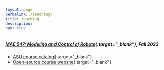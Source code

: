 ```yaml
---
layout: page
permalink: /teaching/
title: teaching 
description:
nav: true
---
```




<p style="margin-bottom:0.2cm; margin-left: 0.5cm"> </p>

##### [MAE 547: Modeling and Control of Robots](https://asu-iris.github.io/course_robotics/intro.html){:target="_blank"}, Fall 2023
- [ASU course catalog](https://catalog.apps.asu.edu/catalog/courses/courselist?catalogNbr=547&subject=MAE&term=2227){:target="_blank"}
- [Open-source course website](https://asu-iris.github.io/course_robotics/intro.html){:target="_blank"}




